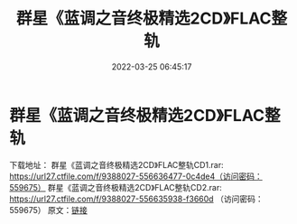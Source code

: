 ﻿---
title: 群星《蓝调之音终极精选2CD》FLAC整轨
date: 2022-03-25 06:45:17
categories: 外语音乐
tags: 外语音乐
---
# 群星《蓝调之音终极精选2CD》FLAC整轨

下载地址：
群星《蓝调之音终极精选2CD》FLAC整轨CD1.rar: https://url27.ctfile.com/f/9388027-556636477-0c4de4（访问密码：559675）
群星《蓝调之音终极精选2CD》FLAC整轨CD2.rar: https://url27.ctfile.com/f/9388027-556635938-f3660d
（访问密码：559675）
原文：[链接](https://blog.sina.com.cn/s/blog_1647c7e7601030wa7.html)